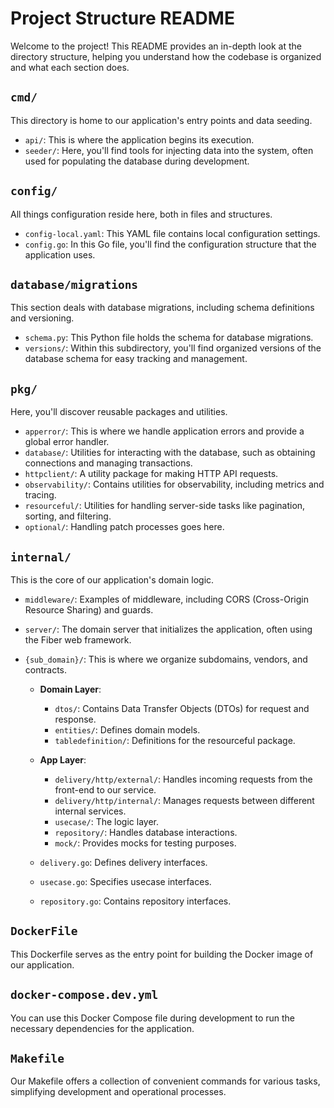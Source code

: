# Project Structure README

Welcome to the project! This README provides an in-depth look at the directory structure, helping you understand how the codebase is organized and what each section does.

## `cmd/`

This directory is home to our application's entry points and data seeding.

- `api/`: This is where the application begins its execution.
- `seeder/`: Here, you'll find tools for injecting data into the system, often used for populating the database during development.

## `config/`

All things configuration reside here, both in files and structures.

- `config-local.yaml`: This YAML file contains local configuration settings.
- `config.go`: In this Go file, you'll find the configuration structure that the application uses.

## `database/migrations`

This section deals with database migrations, including schema definitions and versioning.

- `schema.py`: This Python file holds the schema for database migrations.
- `versions/`: Within this subdirectory, you'll find organized versions of the database schema for easy tracking and management.

## `pkg/`

Here, you'll discover reusable packages and utilities.

- `apperror/`: This is where we handle application errors and provide a global error handler.
- `database/`: Utilities for interacting with the database, such as obtaining connections and managing transactions.
- `httpclient/`: A utility package for making HTTP API requests.
- `observability/`: Contains utilities for observability, including metrics and tracing.
- `resourceful/`: Utilities for handling server-side tasks like pagination, sorting, and filtering.
- `optional/`: Handling patch processes goes here.

## `internal/`

This is the core of our application's domain logic.

- `middleware/`: Examples of middleware, including CORS (Cross-Origin Resource Sharing) and guards.
- `server/`: The domain server that initializes the application, often using the Fiber web framework.
- `{sub_domain}/`: This is where we organize subdomains, vendors, and contracts.

  - **Domain Layer**:
    - `dtos/`: Contains Data Transfer Objects (DTOs) for request and response.
    - `entities/`: Defines domain models.
    - `tabledefinition/`: Definitions for the resourceful package.
  
  - **App Layer**:
    - `delivery/http/external/`: Handles incoming requests from the front-end to our service.
    - `delivery/http/internal/`: Manages requests between different internal services.
    - `usecase/`: The logic layer.
    - `repository/`: Handles database interactions.
    - `mock/`: Provides mocks for testing purposes.
  
  - `delivery.go`: Defines delivery interfaces.
  - `usecase.go`: Specifies usecase interfaces.
  - `repository.go`: Contains repository interfaces.

## `DockerFile`

This Dockerfile serves as the entry point for building the Docker image of our application.

## `docker-compose.dev.yml`

You can use this Docker Compose file during development to run the necessary dependencies for the application.

## `Makefile`

Our Makefile offers a collection of convenient commands for various tasks, simplifying development and operational processes.